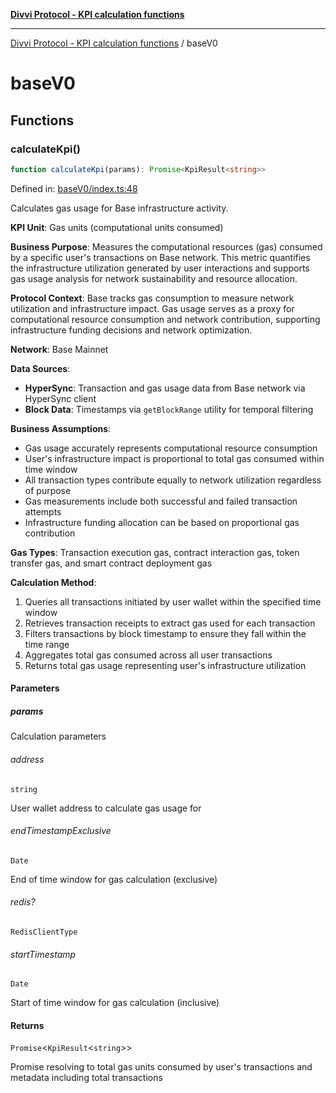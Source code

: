 [**Divvi Protocol - KPI calculation functions**](README.md)

---

[Divvi Protocol - KPI calculation functions](README.md) / baseV0

# baseV0

## Functions

### calculateKpi()

```ts
function calculateKpi(params): Promise<KpiResult<string>>
```

Defined in: [baseV0/index.ts:48](https://github.com/divvi-xyz/divvi-protocol-v0/blob/main/scripts/calculateKpi/protocols/baseV0/index.ts#L48)

Calculates gas usage for Base infrastructure activity.

**KPI Unit**: Gas units (computational units consumed)

**Business Purpose**: Measures the computational resources (gas) consumed by a specific user's
transactions on Base network. This metric quantifies the infrastructure utilization generated by user
interactions and supports gas usage analysis for network sustainability and resource allocation.

**Protocol Context**: Base tracks gas consumption to measure network utilization
and infrastructure impact. Gas usage serves as a proxy for computational resource consumption and
network contribution, supporting infrastructure funding decisions and network optimization.

**Network**: Base Mainnet

**Data Sources**:

- **HyperSync**: Transaction and gas usage data from Base network via HyperSync client
- **Block Data**: Timestamps via `getBlockRange` utility for temporal filtering

**Business Assumptions**:

- Gas usage accurately represents computational resource consumption
- User's infrastructure impact is proportional to total gas consumed within time window
- All transaction types contribute equally to network utilization regardless of purpose
- Gas measurements include both successful and failed transaction attempts
- Infrastructure funding allocation can be based on proportional gas contribution

**Gas Types**: Transaction execution gas, contract interaction gas, token transfer gas, and smart contract deployment gas

**Calculation Method**:

1. Queries all transactions initiated by user wallet within the specified time window
2. Retrieves transaction receipts to extract gas used for each transaction
3. Filters transactions by block timestamp to ensure they fall within the time range
4. Aggregates total gas consumed across all user transactions
5. Returns total gas usage representing user's infrastructure utilization

#### Parameters

##### params

Calculation parameters

###### address

`string`

User wallet address to calculate gas usage for

###### endTimestampExclusive

`Date`

End of time window for gas calculation (exclusive)

###### redis?

`RedisClientType`

###### startTimestamp

`Date`

Start of time window for gas calculation (inclusive)

#### Returns

`Promise`\<`KpiResult`\<`string`\>\>

Promise resolving to total gas units consumed by user's transactions and metadata including total transactions
